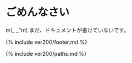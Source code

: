 # ごめんなさい

m(\_ \_"m)
まだ、ドキュメントが書けていないです。

<!--- footer --->

{% include ver200/footer.md %}

<!--- 参照 --->

{% include ver200/paths.md %}
